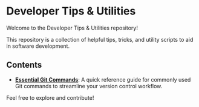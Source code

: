 # Developer Tips & Utilities

Welcome to the Developer Tips & Utilities repository!

This repository is a collection of helpful tips, tricks, and utility scripts to aid in software development.

## Contents

*   **[Essential Git Commands](./git-utilities.md)**: A quick reference guide for commonly used Git commands to streamline your version control workflow.

Feel free to explore and contribute!